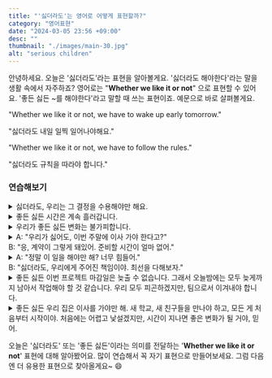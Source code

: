 ```yaml
---
title: "'싫더라도'는 영어로 어떻게 표현할까?"
category: "영어표현"
date: "2024-03-05 23:56 +09:00"
desc: ""
thumbnail: "./images/main-30.jpg"
alt: "serious children"
---
```


안녕하세요. 오늘은 '싫더라도'라는 표현을 알아볼게요. '싫더라도 해야한다'라는 말을 생활 속에서 자주하죠? 영어로는 "**Whether we like it or not**" 으로 표현할 수 있어요. '좋든 싫든 ~를 해야한다'라고 말할 때 쓰는 표현이죠. 예문으로 바로 살펴볼게요.

"Whether we like it or not, we have to wake up early tomorrow."

"싫더라도 내일 일찍 일어나야해요."

"Whether we like it or not, we have to follow the rules."

"싫더라도 규칙을 따라야 합니다."

### 연습해보기

<details>
  <summary>싫더라도, 우리는 그 결정을 수용해야만 해요.</summary>
<span>Whether we like it or not, we have to accept that decision.</span>
</details>

<details>
  <summary>좋든 싫든 시간은 계속 흘러갑니다.</summary>
<span>Whether we like it or not, time keeps moving on.</span>
</details>

<details>
  <summary>우리가 좋든 싫든 변화는 불가피합니다.</summary>
<span>Whether we like it or not, change is inevitable.</span>
</details>

<details>
  <summary>A: "우리가 싫어도, 이번 주말에 이사 가야 한다고?"<br>B: "응, 계약이 그렇게 돼있어. 준비할 시간이 얼마 없어."</summary>
  <span>A: "Whether we like it or not, we have to move this weekend?"<br>B: "Yes, that's how the contract is. We don't have much time to prepare."
</details>

<details>
  <summary>A: "정말 이 일을 해야만 해? 너무 힘들어."<br>B: "싫더라도, 우리에게 주어진 책임이야. 최선을 다해보자."</summary>
<span>A: "Do we really have to do this? It's too hard."<br>B: "Whether we like it or not, it's our responsibility. Let's do our best."</span>
</details>

<details>
  <summary>좋든 싫든 이번 프로젝트 마감일은 늦출 수 없습니다. 그래서 오늘밤에는 모두 늦게까지 남아서 작업해야 할 것 같습니다. 우리 모두 피곤하겠지만, 팀으로서 이겨내야 합니다.</summary>
<span>Whether we like it or not, the deadline for this project cannot be pushed back. So, it looks like we all need to stay late working tonight. It's going to be tiring for everyone, but as a team, we need to pull through.</span>
</details>

<details>
  <summary>좋든 싫든 우리 집은 이사를 가야만 해. 새 학교, 새 친구들을 만나야 하고, 모든 게 처음부터 시작이야. 처음에는 어렵고 낯설겠지만, 시간이 지나면 좋은 변화가 될 거야, 믿어.</summary>
<span>Whether we like it or not, our family has to move. It means new schools, new friends, and starting everything from scratch. It's going to be tough and unfamiliar at first, but with time, it'll turn out to be a good change, trust me.</span>
</details>

오늘은 '싫더라도' 또는 '좋든 싫든'이라는 의미를 전달하는 '**Whether we like it or not**' 표현에 대해 알아봤어요. 많이 연습해서 꼭 자기 표현으로 만들어보세요. 그럼 다음엔 더 유용한 표현으로 찾아올게요~ 😄
